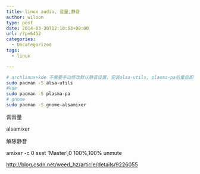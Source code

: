 ```yaml
---
title: linux audio, 音量,静音
author: wiloon
type: post
date: 2014-03-30T12:10:53+00:00
url: /?p=6452
categories:
  - Uncategorized
tags:
  - linux

---
```

```bash
# archlinux+kde 不需要手动修改默认静音设置，安装alsa-utils, plasma-pa后重启即可。
sudo pacman -S alsa-utils
#kde
sudo pacman -S plasma-pa
# gnome
sudo pacman -S gnome-alsamixer
```

调音量

alsamixer

解除静音
  
amixer -c 0 sset 'Master',0 100%,100% unmute

http://blog.csdn.net/weed_hz/article/details/9226055